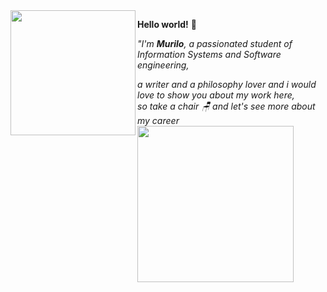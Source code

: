<img align= "left" src=https://i.pinimg.com/enabled_lo/564x/f5/17/ca/f517ca578e816022f196ad939ecaa273.jpg width=200>

**Hello world!** 🌼<div></div>

*<text align= center;>"I'm **Murilo**, a passionated student of Information Systems and Software engineering,*<div></div>
*a writer and a philosophy lover and i would love to show you about my work here,*<div></div>
*so take a chair 🪑 and let's see more about my career*<div></div>
<img align= "top" src=https://i.pinimg.com/enabled_lo/564x/47/1c/e7/471ce7b6d591a328189506ae6cbb59d6.jpg width=250><div></div>




